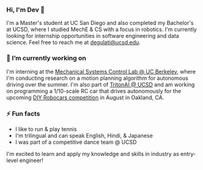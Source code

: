 ### Hi, I'm Dev 👋

I'm a Master's student at UC San Diego and also completed my Bachelor's at UCSD, where I studied MechE & CS with a focus in robotics. I'm currently looking for internship opportunities in software engineering and data science. Feel free to reach me at degulati@ucsd.edu.

### 🔭 I’m currently working on

I'm interning at the [Mechanical Systems Control Lab @ UC Berkeley](https://msc.berkeley.edu/), where I'm conducting research on a motion planning algorithm for autonomous driving over the summer. I'm also part of [TritonAI @ UCSD](https://tritonai.org/) and am working on programming a 1/10-scale RC car that drives autonomously for the upcoming [DIY Robocars competition](https://www.meetup.com/DIYRobocars/events/278392566/) in August in Oakland, CA.

### ⚡ Fun facts

* I like to run & play tennis
* I'm trilingual and can speak English, Hindi, & Japanese
* I was part of a competitive dance team @ UCSD

I'm excited to learn and apply my knowledge and skills in industry as entry-level engineer!

<!--
**degulati/degulati** is a ✨ _special_ ✨ repository because its `README.md` (this file) appears on your GitHub profile.

Here are some ideas to get you started:

- 🔭 I’m currently working on ...
- 🌱 I’m currently learning ...
- 👯 I’m looking to collaborate on ...
- 🤔 I’m looking for help with ...
- 💬 Ask me about ...
- 📫 How to reach me: ...
- 😄 Pronouns: ...
- ⚡ Fun fact: ...
-->
